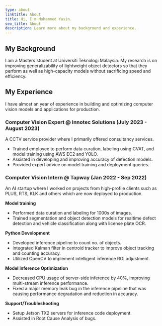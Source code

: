 ```yaml
---
type: about
linktitle: About
title: Hi, I'm Mohammed Yasin.
seo_title: About
description: Learn more about my background and experience.
---
```


## My Background

I am a Masters student at Universiti Teknologi Malaysia. My research is on improving generalizability of lightweight object detectors so that they perform as well as high-capacity models without sacrificing speed and efficiency.

## My Experience

I have almost an year of experience in building and optimizing computer vision models and applications for production.

### Computer Vision Expert @ Innotec Solutions (July 2023 - August 2023)

A CCTV service provider where I primarily offered consultancy services.

- Trained employee to perform data curation, labeling using CVAT, and model training using AWS EC2 and YOLO.
- Assisted in developing and improving accuracy of detection models.
- Provided expert advice on model training and deployment queries.

### Computer Vision Intern @ Tapway (Jan 2022 - Sep 2022)

An AI startup where I worked on projects from high-profile clients such as PLUS, RTS, KLK and others which are now deployed to production.

**Model training**

- Performed data curation and labeling for 1000s of images.
- Trained segmentation and object detection models for realtime defect detection and vehicle classification along with license plate OCR.
 
**Python Development**

- Developed inference pipeline to count no. of objects.
- Integrated Kalman filter in centroid tracker to improve object tracking and counting accuracy.
- Utilized OpenCV to implement intelligent inference ROI adjustment.

**Model Inference Optimization**

- Decreased CPU usage of server-side inference by 40%, improving multi-stream inference performance.
- Fixed a major memory leak bug in the inference pipeline that was causing performance degradation and reduction in accuracy.

**Support/Troubleshooting**

- Setup Jetson TX2 servers for inference code deployment.
- Assisted in Root Cause Analysis of bugs.
